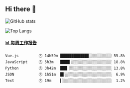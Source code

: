 ## Hi there 👋

![GitHub stats](https://github-readme-stats.orilight.top/api?username=orilights)

![Top Langs](https://github-readme-stats.orilight.top/api/top-langs/?username=orilights&layout=compact)

<!-- waka-box start -->
#### <a href="https://gist.github.com/92c8d5b388768c10efcba86e82b7c4fb" target="_blank">📊 每周工作报告</a>
```text
Vue.js         🕓 14h59m ████████████▊░░░░░░░░░░ 55.8%
JavaScript     🕓 5h3m   ████▎░░░░░░░░░░░░░░░░░░ 18.8%
Python         🕓 3h42m  ███▏░░░░░░░░░░░░░░░░░░░ 13.8%
JSON           🕓 1h51m  █▌░░░░░░░░░░░░░░░░░░░░░  6.9%
Text           🕓 19m    ▎░░░░░░░░░░░░░░░░░░░░░░  1.2%
```
<!-- Powered by https://github.com/journey-ad/waka-box-go . -->
<!-- waka-box end -->
